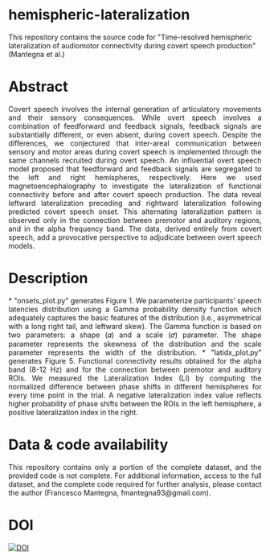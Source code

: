 # hemispheric-lateralization
This repository contains the source code for "Time-resolved hemispheric lateralization of audiomotor connectivity during covert speech production" (Mantegna et al.)

# Abstract

<p align="justify"> Covert speech involves the internal generation of articulatory movements and their sensory consequences. While overt speech involves a combination of feedforward and feedback signals, feedback signals are substantially different, or even absent, during covert speech. Despite the differences, we conjectured that inter-areal communication between sensory and motor areas during covert speech is implemented through the same channels recruited during overt speech. An influential overt speech model proposed that feedforward and feedback signals are segregated to the left and right hemispheres, respectively. Here we used magnetoencephalography to investigate the lateralization of functional connectivity before and after covert speech production. The data reveal leftward lateralization preceding and rightward lateralization following predicted covert speech onset. This alternating lateralization pattern is observed only in the connection between premotor and auditory regions, and in the alpha frequency band. The data, derived entirely from covert speech, add a provocative perspective to adjudicate between overt speech models. </p>

# Description

<p align="justify">
* "onsets_plot.py" generates Figure 1. We parameterize participants’ speech latencies distribution using a Gamma probability density function which adequately captures the basic features of the distribution (i.e., asymmetrical with a long right tail, and leftward skew). The Gamma function is based on two parameters: a shape (𝛼) and a scale (𝜎) parameter. The shape parameter represents the skewness of the distribution and the scale parameter represents the width of the distribution.
* "latidx_plot.py" generates Figure 5. Functional connectivity results obtained for the alpha band (8-12 Hz) and for the connection between premotor and auditory ROIs. We measured the Lateralization Index (LI) by computing the normalized difference between phase shifts in different hemispheres for every time point in the trial. A negative lateralization index value reflects higher probability of phase shifts between the ROIs in the left hemisphere, a positive lateralization index in the right.
</p>

# Data & code availability

<p align="justify"> This repository contains only a portion of the complete dataset, and the provided code is not complete. For additional information, access to the full dataset, and the complete code required for further analysis, please contact the author (Francesco Mantegna, fmantegna93@gmail.com). </p>

# DOI

[![DOI](https://zenodo.org/badge/840644183.svg)](https://zenodo.org/doi/10.5281/zenodo.13292069)

